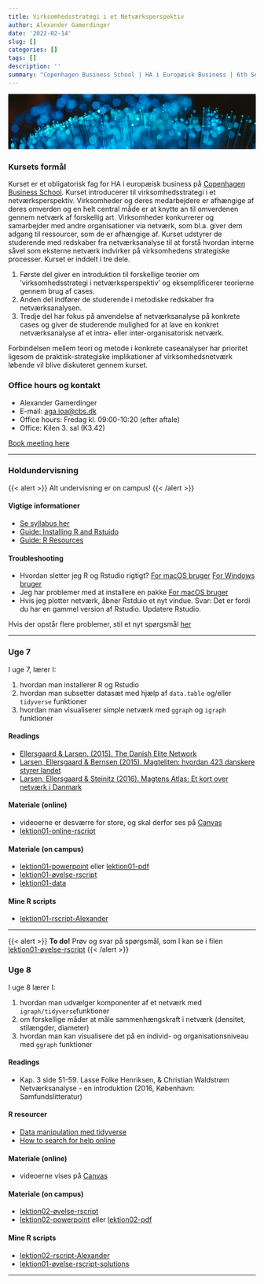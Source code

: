 ```yaml
---
title: Virksomhedsstrategi i et Netværksperspektiv
author: Alexander Gamerdinger
date: '2022-02-14'
slug: []
categories: []
tags: []
description: ''
summary: "Copenhagen Business School | HA i Europæisk Business | 6th Semester"
---
```

![Abstract purple artwork](course-picture.jpg "Photo by [Sander Weeteling](https://unsplash.com/@sanderweeteling) on [Unsplash](https://unsplash.com/)")

### Kursets formål 
Kurset er et obligatorisk fag for HA i europæisk business på [Copenhagen Business School](https://cbscanvas.instructure.com/courses/22821/modules/items/480509). Kurset introducerer til virksomhedsstrategi i et netværksperspektiv. Virksomheder og deres medarbejdere er afhængige af deres omverden og en helt central måde er at knytte an til omverdenen gennem netværk af forskellig art. Virksomheder konkurrerer og samarbejder med andre organisationer via netværk, som bl.a. giver dem adgang til ressourcer, som de er afhængige af. Kurset udstyrer de studerende med redskaber fra netværksanalyse til at forstå hvordan interne såvel som eksterne netværk indvirker på
virksomhedens strategiske processer. Kurset er inddelt i tre dele. 

1. Første del giver en introduktion til forskellige teorier om ’virksomhedsstrategi i netværksperspektiv’ og eksemplificerer teorierne gennem brug af cases. 
2. Anden del indfører de studerende i metodiske redskaber fra netværksanalysen.
3. Tredje del har fokus på anvendelse af netværksanalyse på konkrete cases og giver de studerende mulighed for at lave en konkret netværksanalyse af et intra- eller inter-organisatorisk netværk. 

Forbindelsen mellem teori og metode i konkrete caseanalyser har prioritet ligesom de praktisk-strategiske implikationer af virksomhedsnetværk løbende vil blive diskuteret gennem kurset.

### Office hours og kontakt
- Alexander Gamerdinger
- E-mail: <aga.ioa@cbs.dk>
- Office hours: Fredag kl. 09:00-10:20 (efter aftale)
- Office: Kilen 3. sal (K3.42)

<!-- Calendly link widget begin -->
<link href="https://assets.calendly.com/assets/external/widget.css" rel="stylesheet">
<script src="https://assets.calendly.com/assets/external/widget.js" type="text/javascript" async></script>
<a href="" onclick="Calendly.initPopupWidget({url: 'https://calendly.com/aga-ioa/30min'});return false;">Book meeting here</a>
<!-- Calendly link widget end -->

---

### Holdundervisning

{{< alert >}}
Alt undervisning er on campus!
{{< /alert >}}

#### Vigtige informationer
- [Se syllabus her](syllabus_2022.pdf)
- [Guide: Installing R and Rstuido](setup-r-v01.pdf)
- [Guide: R Resources](setup-r-v01.pdf)

#### Troubleshooting
- Hvordan sletter jeg R og Rstudio rigtigt? [For macOS bruger](https://cran.r-project.org/doc/manuals/r-release/R-admin.html#Uninstalling-under-macOS) [For Windows bruger](https://stackoverflow.com/questions/55204017/how-to-uninstall-r-and-rstudio-with-all-packages-settings-and-everything-else)
- Jeg har problemer med at installere en pakke [For macOS bruger](https://cbscanvas.instructure.com/courses/22821/discussion_topics/86081)
- Hvis jeg plotter netværk, åbner Rstduio et nyt vindue. Svar: Det er fordi du har en gammel version af Rstudio. Updatere Rstudio.

Hvis der opstår flere problemer, stil et nyt spørgsmål [her](https://cbscanvas.instructure.com/courses/22821/discussion_topics)

---

### Uge 7
I uge 7, lærer I:
1. hvordan man installerer R og Rstudio
2. hvordan man subsetter datasæt med hjælp af `data.table` og/eller `tidyverse` funktioner
3. hvordan man visualiserer simple netværk med `ggraph` og `igraph` funktioner

#### Readings
- [Ellersgaard & Larsen. (2015). The Danish Elite Network](lektion01/Ellersgaard_Larsen_2015.pdf)
- [Larsen, Ellersgaard & Bernsen (2015). Magteliten: hvordan 423 danskere styrer landet](lektion01/Larsen_Ellersgaard_Bernsen_2015.pdf)
- [Larsen, Ellersgaard & Steinitz (2016). Magtens Atlas: Et kort over netværk i Danmark](lektion01/Steinitz_Ellersgaard_Larsen_2016.pdf)

#### Materiale (online)
- videoerne er desværre for store, og skal derfor ses på [Canvas](https://cbscanvas.instructure.com/courses/22821/modules)
- [lektion01-online-rscript](lektion01/lektion01-v01-virkstrat.R)

#### Materiale (on campus)
- [lektion01-powerpoint](lektion01/lektion01-powerpoint.pptx) eller [lektion01-pdf](lektion01/lektion01-powerpoint.pdf)
- [lektion01-øvelse-rscript](lektion01/lektion01-øvelse.R)
- [lektion01-data](den17-no-nordic-letters.csv)

#### Mine R scripts 
- [lektion01-rscript-Alexander](lektion01/lektion01-rscript_Alexander.R)

---

{{< alert >}}
**To do!** Prøv og svar på spørgsmål, som I kan se i filen [lektion01-øvelse-rscript](lektion01/lektion01-øvelse.R)
{{< /alert >}}


### Uge 8
I uge 8 lærer I: 
1. hvordan man udvælger komponenter af et netværk med `igraph/tidyverse`funktioner
2. om forskellige måder at måle sammenhængskraft i netværk (densitet, stilængder, diameter)
3. hvordan man kan visualisere det på en individ- og organisationsniveau med `ggraph` funktioner

#### Readings 
- Kap. 3 side 51-59. Lasse Folke Henriksen, & Christian Waldstrøm Netværksanalyse - en
introduktion (2016, København: Samfundslitteratur) 

#### R resourcer
- [Data manipulation med tidyverse](https://rstudio-education.github.io/tidyverse-cookbook/transform-tables.html)
- [How to search for help online](lektion02/searching-for-help-guide.pdf)

#### Materiale (online)
- videoerne vises på [Canvas](https://cbscanvas.instructure.com/courses/22821/modules)

#### Materiale (on campus)
- [lektion02-øvelse-rscript](lektion02/lektion02-without-code_v2.R)
- [lektion02-powerpoint](lektion02/lektion02-powerpoint.pptx) eller [lektion02-pdf](lektion02/lektion02-powerpoint.pdf)

#### Mine R scripts 
- [lektion02-rscript-Alexander](lektion02/lektion02-code-and-comments.R)
- [lektion01-øvelse-rscript-solutions](lektion01/lektion01-øvesle-solutions.R)

---















